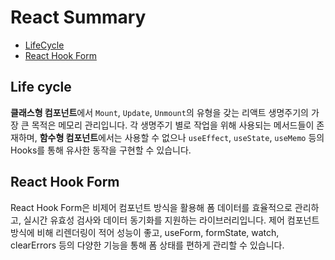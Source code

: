 # React Summary

- [LifeCycle](#lifecycle)
- [React Hook Form](#react-hook-form)

## Life cycle

**클래스형 컴포넌트**에서 `Mount`, `Update`, `Unmount`의 유형을 갖는 리액트 생명주기의 가장 큰 목적은 메모리 관리입니다. 각 생명주기 별로 작업을 위해 사용되는 메서드들이 존재하며, **함수형 컴포넌트**에서는 사용할 수 없으나 `useEffect`, `useState`, `useMemo` 등의 Hooks를 통해 유사한 동작을 구현할 수 있습니다.

## React Hook Form
React Hook Form은 비제어 컴포넌트 방식을 활용해 폼 데이터를 효율적으로 관리하고, 실시간 유효성 검사와 데이터 동기화를 지원하는 라이브러리입니다. 제어 컴포넌트 방식에 비해 리렌더링이 적어 성능이 좋고, useForm, formState, watch, clearErrors 등의 다양한 기능을 통해 폼 상태를 편하게 관리할 수 있습니다.